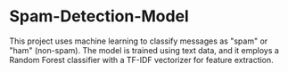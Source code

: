 # Spam-Detection-Model
This project uses machine learning to classify messages as "spam" or "ham" (non-spam). The model is trained using text data, and it employs a Random Forest classifier with a TF-IDF vectorizer for feature extraction.
